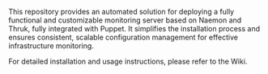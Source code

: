 This repository provides an automated solution for deploying a fully functional and customizable monitoring server based on Naemon and Thruk, fully integrated with Puppet. It simplifies the installation process and ensures consistent, scalable configuration management for effective infrastructure monitoring.

For detailed installation and usage instructions, please refer to the Wiki.
